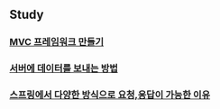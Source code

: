 ## Study


### [MVC 프레임워크 만들기](https://github.com/jiny798/spring-god/tree/main/mvc-first)

### [서버에 데이터를 보내는 방법](https://github.com/jiny798/spring-god/tree/main/mvc-second) 

### [스프링에서 다양한 방식으로 요청,응답이 가능한 이유](https://github.com/jiny798/spring-god/tree/main/mvc-second/src/main/java/hello/springmvc)
